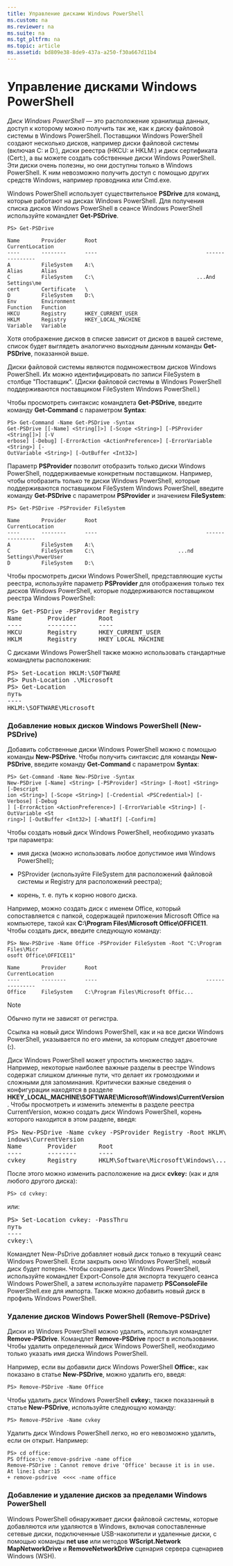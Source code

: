 ```yaml
---
title: Управление дисками Windows PowerShell
ms.custom: na
ms.reviewer: na
ms.suite: na
ms.tgt_pltfrm: na
ms.topic: article
ms.assetid: bd809e38-8de9-437a-a250-f30a667d11b4
---
```

# Управление дисками Windows PowerShell
*Диск Windows PowerShell* — это расположение хранилища данных, доступ к которому можно получить так же, как к диску файловой системы в Windows PowerShell. Поставщики Windows PowerShell создают несколько дисков, например диски файловой системы (включая C: и D:), диски реестра (HKCU: и HKLM:) и диск сертификата (Cert:), а вы можете создать собственные диски Windows PowerShell. Эти диски очень полезны, но они доступны только в Windows PowerShell. К ним невозможно получить доступ с помощью других средств Windows, например проводника или Cmd.exe.

Windows PowerShell использует существительное **PSDrive** для команд, которые работают на дисках Windows PowerShell. Для получения списка дисков Windows PowerShell в сеансе Windows PowerShell используйте командлет **Get-PSDrive**.

```
PS> Get-PSDrive

Name       Provider      Root                                   CurrentLocation
----       --------      ----                                   ---------------
A          FileSystem    A:\
Alias      Alias
C          FileSystem    C:\                                 ...And Settings\me
cert       Certificate   \
D          FileSystem    D:\
Env        Environment
Function   Function
HKCU       Registry      HKEY_CURRENT_USER
HKLM       Registry      HKEY_LOCAL_MACHINE
Variable   Variable
```

Хотя отображение дисков в списке зависит от дисков в вашей системе, список будет выглядеть аналогично выходным данным команды **Get-PSDrive**, показанной выше.

Диски файловой системы являются подмножеством дисков Windows PowerShell. Их можно идентифицировать по записи FileSystem в столбце "Поставщик". (Диски файловой системы в Windows PowerShell поддерживаются поставщиком FileSystem Windows PowerShell.)

Чтобы просмотреть синтаксис командлета **Get-PSDrive**, введите команду **Get-Command** с параметром **Syntax**:

```
PS> Get-Command -Name Get-PSDrive -Syntax
Get-PSDrive [[-Name] <String[]>] [-Scope <String>] [-PSProvider <String[]>] [-V
erbose] [-Debug] [-ErrorAction <ActionPreference>] [-ErrorVariable <String>] [-
OutVariable <String>] [-OutBuffer <Int32>]
```

Параметр **PSProvider** позволит отобразить только диски Windows PowerShell, поддерживаемые конкретным поставщиком. Например, чтобы отобразить только те диски Windows PowerShell, которые поддерживаются поставщиком FileSystem Windows PowerShell, введите команду **Get-PSDrive** с параметром **PSProvider** и значением **FileSystem**:

```
PS> Get-PSDrive -PSProvider FileSystem

Name       Provider      Root                                   CurrentLocation
----       --------      ----                                   ---------------
A          FileSystem    A:\
C          FileSystem    C:\                           ...nd Settings\PowerUser
D          FileSystem    D:\
```

Чтобы просмотреть диски Windows PowerShell, представляющие кусты реестра, используйте параметр **PSProvider** для отображения только тех дисков Windows PowerShell, которые поддерживаются поставщиком реестра Windows PowerShell:

<pre>PS> Get-PSDrive -PSProvider Registry
Name       Provider      Root                                   CurrentLocation
----       --------      ----                                   ---------------
HKCU       Registry      HKEY_CURRENT_USER
HKLM       Registry      HKEY_LOCAL_MACHINE</pre>

С дисками Windows PowerShell также можно использовать стандартные командлеты расположения:

<pre>PS> Set-Location HKLM:\SOFTWARE
PS> Push-Location .\Microsoft
PS> Get-Location
путь
----
HKLM:\SOFTWARE\Microsoft</pre>

### Добавление новых дисков Windows PowerShell (New-PSDrive)
Добавить собственные диски Windows PowerShell можно с помощью команды **New-PSDrive**. Чтобы получить синтаксис для команды **New-PSDrive**, введите команду **Get-Command** с параметром **Syntax**:

```
PS> Get-Command -Name New-PSDrive -Syntax
New-PSDrive [-Name] <String> [-PSProvider] <String> [-Root] <String> [-Descript
ion <String>] [-Scope <String>] [-Credential <PSCredential>] [-Verbose] [-Debug
] [-ErrorAction <ActionPreference>] [-ErrorVariable <String>] [-OutVariable <St
ring>] [-OutBuffer <Int32>] [-WhatIf] [-Confirm]
```

Чтобы создать новый диск Windows PowerShell, необходимо указать три параметра:

-   имя диска (можно использовать любое допустимое имя Windows PowerShell);

-   PSProvider (используйте FileSystem для расположений файловой системы и Registry для расположений реестра);

-   корень, т. е. путь к корню нового диска.

Например, можно создать диск с именем Office, который сопоставляется с папкой, содержащей приложения Microsoft Office на компьютере, такой как **C:\Program Files\Microsoft Office\OFFICE11**. Чтобы создать диск, введите следующую команду:

```
PS> New-PSDrive -Name Office -PSProvider FileSystem -Root "C:\Program Files\Micr
osoft Office\OFFICE11"

Name       Provider      Root                                   CurrentLocation
----       --------      ----                                   ---------------
Office     FileSystem    C:\Program Files\Microsoft Offic...
```

> [!NOTE]
> Обычно пути не зависят от регистра.

Ссылка на новый диск Windows PowerShell, как и на все диски Windows PowerShell, указывается по его имени, за которым следует двоеточие (**:**).

Диск Windows PowerShell может упростить множество задач. Например, некоторые наиболее важные разделы в реестре Windows содержат слишком длинные пути, что делает их громоздкими и сложными для запоминания. Критически важные сведения о конфигурации находятся в разделе **HKEY_LOCAL_MACHINE\SOFTWARE\Microsoft\Windows\CurrentVersion**. Чтобы просмотреть и изменить элементы в разделе реестра CurrentVersion, можно создать диск Windows PowerShell, корень которого находится в этом разделе, введя:

<pre>PS> New-PSDrive -Name cvkey -PSProvider Registry -Root HKLM\Software\Microsoft\W
indows\CurrentVersion
Name       Provider      Root                                   CurrentLocation
----       --------      ----                                   ---------------
cvkey      Registry      HKLM\Software\Microsoft\Windows\...</pre>

После этого можно изменить расположение на диск **cvkey:** (как и для любого другого диска):

`PS> cd cvkey:`

или:

<pre>PS> Set-Location cvkey: -PassThru
путь
----
cvkey:\</pre>

Командлет New-PsDrive добавляет новый диск только в текущий сеанс Windows PowerShell. Если закрыть окно Windows PowerShell, новый диск будет потерян. Чтобы сохранить диск Windows PowerShell, используйте командлет Export-Console для экспорта текущего сеанса Windows PowerShell, а затем используйте параметр **PSConsoleFile** PowerShell.exe для импорта. Также можно добавить новый диск в профиль Windows PowerShell.

### Удаление дисков Windows PowerShell (Remove-PSDrive)
Диски из Windows PowerShell можно удалить, используя командлет **Remove-PSDrive**. Командлет **Remove-PSDrive** прост в использовании. Чтобы удалить определенный диск Windows PowerShell, необходимо только указать имя диска Windows PowerShell.

Например, если вы добавили диск Windows PowerShell **Office:**, как показано в статье **New-PSDrive**, можно удалить его, введя:

```
PS> Remove-PSDrive -Name Office
```

Чтобы удалить диск Windows PowerShell **cvkey:**, также показанный в статье **New-PSDrive**, используйте следующую команду:

```
PS> Remove-PSDrive -Name cvkey
```

Удалить диск Windows PowerShell легко, но его невозможно удалить, если он открыт. Например:

```
PS> cd office:
PS Office:\> remove-psdrive -name office
Remove-PSDrive : Cannot remove drive 'Office' because it is in use.
At line:1 char:15
+ remove-psdrive  <<<< -name office
```

### Добавление и удаление дисков за пределами Windows PowerShell
Windows PowerShell обнаруживает диски файловой системы, которые добавляются или удаляются в Windows, включая сопоставленные сетевые диски, подключенные USB-накопители и удаленные диски, с помощью команды **net use** или методов **WScript.Network MapNetworkDrive** и **RemoveNetworkDrive** сценария сервера сценариев Windows (WSH).



<!--HONumber=Apr16_HO1-->


